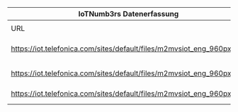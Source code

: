 |IoTNumb3rs Datenerfassung|||||||||||
| ---- | ---- | ---- | ---- | ---- | ---- | ---- | ---- | ---- | ---- | ---- |
||||||||||||
|URL|home_url|filename|device_class|device_count|market_class|market_volume|prognosis_year|publication_year|authorship_class|Dropbox folder|
|https://iot.telefonica.com/sites/default/files/m2mvsiot_eng_960px.png|https://iot.telefonica.com/blog/infographic-m2m-vs-iot-in-figures|file3_m2mvsiot_eng_960px.png|||investment End users devices|1.41E+11|2019|2017|company|MariaMarg/20181117-0000|
|https://iot.telefonica.com/sites/default/files/m2mvsiot_eng_960px.png|https://iot.telefonica.com/blog/infographic-m2m-vs-iot-in-figures|file3_m2mvsiot_eng_960px.png|End users devices|75400000000|||2025|2017|company|MariaMarg/20181117-0000|
|https://iot.telefonica.com/sites/default/files/m2mvsiot_eng_960px.png|https://iot.telefonica.com/blog/infographic-m2m-vs-iot-in-figures|file3_m2mvsiot_eng_960px.png|wearables|245000000|||2019|2017|company|MariaMarg/20181117-0000|
